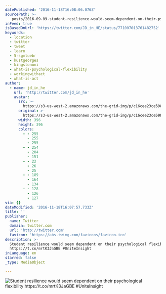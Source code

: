 ```yaml
---
datePublished: '2016-11-18T16:08:06.076Z'
sourcePath: >-
  _posts/2016-09-09-student-resilience-would-seem-dependent-on-their-psychologic.md
inFeed: true
isBasedOnUrl: 'https://twitter.com/JD_in_HE/status/771007013761482752'
keywords:
  - location
  - twitter
  - tweet
  - learn
  - 5rsgmluebr
  - kustgeorges
  - kingstonuni
  - what-is-psychological-flexibility
  - workingwithact
  - what-is-act
author:
  - name: jd_in_he
    url: 'http://twitter.com/jd_in_he'
    avatar:
      src: >-
        https://s3-us-west-2.amazonaws.com/the-grid-img/p/c16cee23ce5983921a12820e8a443aded855e2c1.jpg
      original: >-
        https://s3-us-west-2.amazonaws.com/the-grid-img/p/c16cee23ce5983921a12820e8a443aded855e2c1.jpg
      width: 396
      height: 396
      colors:
        - - 255
          - 255
          - 255
        - - 254
          - 204
          - 151
        - - 22
          - 26
          - 25
        - - 189
          - 164
          - 134
        - - 128
          - 126
          - 127
via: {}
dateModified: '2016-11-18T16:07:57.733Z'
title: ''
publisher:
  name: Twitter
  domain: twitter.com
  url: 'http://twitter.com'
  favicon: 'https://abs.twimg.com/favicons/favicon.ico'
description: >-
  Student resilience would seem dependent on their psychological flexibility
  https://t.co/mrtK3JaGBE #UniteInsight
inLanguage: en
starred: false
_type: MediaObject

---
```

![Student resilience would seem dependent on their psychological flexibility https://t.co/mrtK3JaGBE #UniteInsight](https://imgflo.herokuapp.com/graph/2b2431f8e7ba7b0/7af6c80392ee642b0803f95f8057cf5e/croprotate.jpg?cropheight=1542&cropwidth=1393&degrees=0&input=https%3A%2F%2Fpbs.twimg.com%2Fmedia%2FCrMqygQWgAAu308.jpg%3Alarge&x=25&y=0)